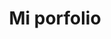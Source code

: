---
title: "Mi porfolio"

description: "Test sitio estático."

featured_image: '/images/hero-image.jpg'
---